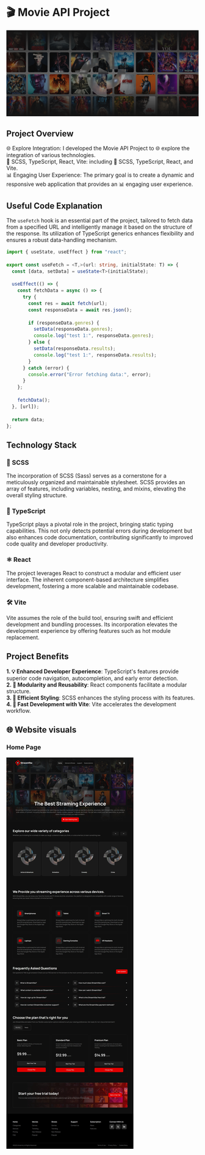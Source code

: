 # 🎬 Movie API Project

![Hero Image](https://github.com/athenkosimagada/movies_api/blob/main/src/assets/images/hero.png)

## Project Overview

🌐 Explore Integration: I developed the Movie API Project to 🌐 explore the integration of various technologies.<br/>
🎨 SCSS, TypeScript, React, Vite: including 🎨 SCSS, TypeScript, React, and Vite.<br/>
📊 Engaging User Experience: The primary goal is to create a dynamic and responsive web application that provides an 📊 engaging user experience.

## Useful Code Explanation
The `useFetch` hook is an essential part of the project, tailored to fetch data from a specified URL and intelligently manage it based on the structure of the response. Its utilization of TypeScript generics enhances flexibility and ensures a robust data-handling mechanism.

```typescript
import { useState, useEffect } from "react";

export const useFetch = <T,>(url: string, initialState: T) => {
  const [data, setData] = useState<T>(initialState);

  useEffect(() => {
    const fetchData = async () => {
      try {
        const res = await fetch(url);
        const responseData = await res.json();
        
        if (responseData.genres) {
          setData(responseData.genres);
          console.log("test 1:", responseData.genres);
        } else {
          setData(responseData.results);
          console.log("test 1:", responseData.results);
        }
      } catch (error) {
        console.error("Error fetching data:", error);
      }
    };

    fetchData();
  }, [url]);

  return data;
};
```

## Technology Stack

### 🔧 SCSS

The incorporation of SCSS (Sass) serves as a cornerstone for a meticulously organized and maintainable stylesheet. SCSS provides an array of features, including variables, nesting, and mixins, elevating the overall styling structure.

### 📝 TypeScript

TypeScript plays a pivotal role in the project, bringing static typing capabilities. This not only detects potential errors during development but also enhances code documentation, contributing significantly to improved code quality and developer productivity.

### ⚛️ React

The project leverages React to construct a modular and efficient user interface. The inherent component-based architecture simplifies development, fostering a more scalable and maintainable codebase.

### 🛠️ Vite

Vite assumes the role of the build tool, ensuring swift and efficient development and bundling processes. Its incorporation elevates the development experience by offering features such as hot module replacement.

## Project Benefits

**1. 💡 Enhanced Developer Experience**: TypeScript's features provide superior code navigation, autocompletion, and early error detection.<br/>
**2. 🧩 Modularity and Reusability**: React components facilitate a modular structure.<br/>
**3. 🎨 Efficient Styling**: SCSS enhances the styling process with its features.<br/>
**4. 🚀 Fast Development with Vite**: Vite accelerates the development workflow.<br/>

## 🌐 Website visuals

### Home Page
![Home Page Image](https://github.com/athenkosimagada/movies_api/blob/main/Web%20capture_11-12-2023_205930_localhost.jpeg)
